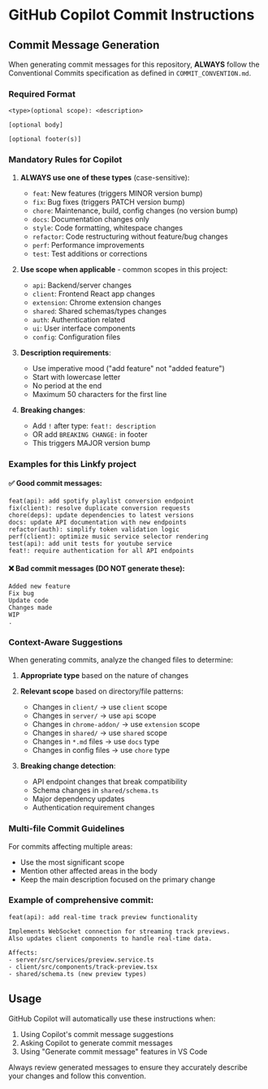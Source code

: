 # GitHub Copilot Commit Instructions

## Commit Message Generation

When generating commit messages for this repository, **ALWAYS** follow the Conventional Commits specification as defined in `COMMIT_CONVENTION.md`.

### Required Format

```
<type>(optional scope): <description>

[optional body]

[optional footer(s)]
```

### Mandatory Rules for Copilot

1. **ALWAYS use one of these types** (case-sensitive):
   - `feat`: New features (triggers MINOR version bump)
   - `fix`: Bug fixes (triggers PATCH version bump)  
   - `chore`: Maintenance, build, config changes (no version bump)
   - `docs`: Documentation changes only
   - `style`: Code formatting, whitespace changes
   - `refactor`: Code restructuring without feature/bug changes
   - `perf`: Performance improvements
   - `test`: Test additions or corrections

2. **Use scope when applicable** - common scopes in this project:
   - `api`: Backend/server changes
   - `client`: Frontend React app changes
   - `extension`: Chrome extension changes
   - `shared`: Shared schemas/types changes
   - `auth`: Authentication related
   - `ui`: User interface components
   - `config`: Configuration files

3. **Description requirements**:
   - Use imperative mood ("add feature" not "added feature")
   - Start with lowercase letter
   - No period at the end
   - Maximum 50 characters for the first line

4. **Breaking changes**:
   - Add `!` after type: `feat!: description`
   - OR add `BREAKING CHANGE:` in footer
   - This triggers MAJOR version bump

### Examples for this Linkfy project

#### ✅ Good commit messages:
```
feat(api): add spotify playlist conversion endpoint
fix(client): resolve duplicate conversion requests
chore(deps): update dependencies to latest versions
docs: update API documentation with new endpoints
refactor(auth): simplify token validation logic
perf(client): optimize music service selector rendering
test(api): add unit tests for youtube service
feat!: require authentication for all API endpoints
```

#### ❌ Bad commit messages (DO NOT generate these):
```
Added new feature
Fix bug
Update code
Changes made
WIP
.
```

### Context-Aware Suggestions

When generating commits, analyze the changed files to determine:

1. **Appropriate type** based on the nature of changes
2. **Relevant scope** based on directory/file patterns:
   - Changes in `client/` → use `client` scope
   - Changes in `server/` → use `api` scope  
   - Changes in `chrome-addon/` → use `extension` scope
   - Changes in `shared/` → use `shared` scope
   - Changes in `*.md` files → use `docs` type
   - Changes in config files → use `chore` type

3. **Breaking change detection**:
   - API endpoint changes that break compatibility
   - Schema changes in `shared/schema.ts`
   - Major dependency updates
   - Authentication requirement changes

### Multi-file Commit Guidelines

For commits affecting multiple areas:
- Use the most significant scope
- Mention other affected areas in the body
- Keep the main description focused on the primary change

### Example of comprehensive commit:
```
feat(api): add real-time track preview functionality

Implements WebSocket connection for streaming track previews.
Also updates client components to handle real-time data.

Affects:
- server/src/services/preview.service.ts
- client/src/components/track-preview.tsx
- shared/schema.ts (new preview types)
```

## Usage

GitHub Copilot will automatically use these instructions when:
1. Using Copilot's commit message suggestions
2. Asking Copilot to generate commit messages
3. Using "Generate commit message" features in VS Code

Always review generated messages to ensure they accurately describe your changes and follow this convention.